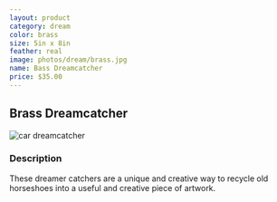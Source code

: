 ```yaml
---
layout: product
category: dream
color: brass
size: 5in x 8in
feather: real
image: photos/dream/brass.jpg
name: Bass Dreamcatcher
price: $35.00
---
```

## Brass Dreamcatcher

![ car dreamcatcher ]({{site.baseurl}}/images/photos/dream/brass.jpg)

### Description

These dreamer catchers are a unique and creative way to recycle old horseshoes into a useful and creative piece of artwork.
